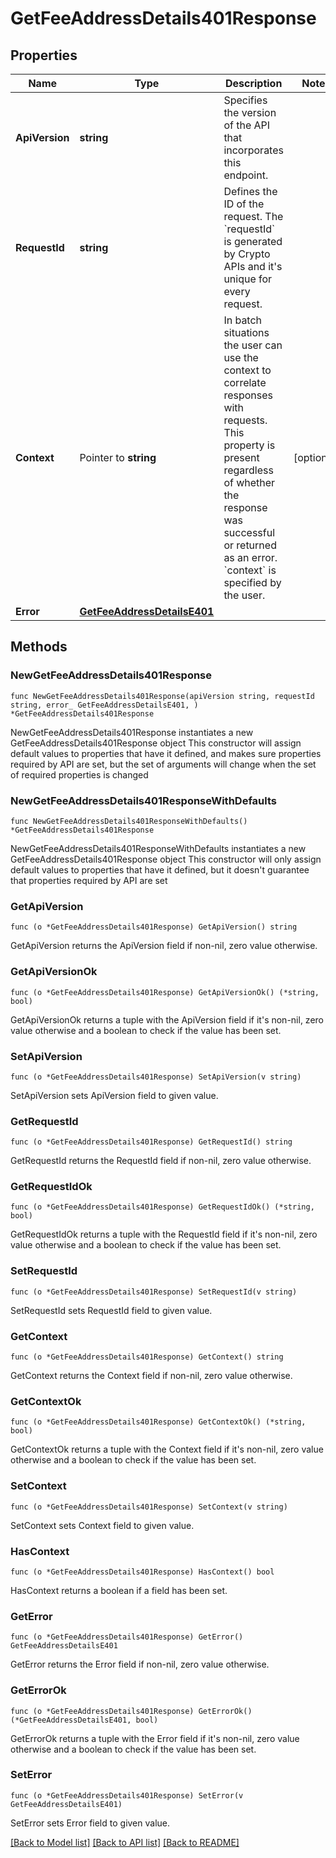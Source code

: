 # GetFeeAddressDetails401Response

## Properties

Name | Type | Description | Notes
------------ | ------------- | ------------- | -------------
**ApiVersion** | **string** | Specifies the version of the API that incorporates this endpoint. | 
**RequestId** | **string** | Defines the ID of the request. The &#x60;requestId&#x60; is generated by Crypto APIs and it&#39;s unique for every request. | 
**Context** | Pointer to **string** | In batch situations the user can use the context to correlate responses with requests. This property is present regardless of whether the response was successful or returned as an error. &#x60;context&#x60; is specified by the user. | [optional] 
**Error** | [**GetFeeAddressDetailsE401**](GetFeeAddressDetailsE401.md) |  | 

## Methods

### NewGetFeeAddressDetails401Response

`func NewGetFeeAddressDetails401Response(apiVersion string, requestId string, error_ GetFeeAddressDetailsE401, ) *GetFeeAddressDetails401Response`

NewGetFeeAddressDetails401Response instantiates a new GetFeeAddressDetails401Response object
This constructor will assign default values to properties that have it defined,
and makes sure properties required by API are set, but the set of arguments
will change when the set of required properties is changed

### NewGetFeeAddressDetails401ResponseWithDefaults

`func NewGetFeeAddressDetails401ResponseWithDefaults() *GetFeeAddressDetails401Response`

NewGetFeeAddressDetails401ResponseWithDefaults instantiates a new GetFeeAddressDetails401Response object
This constructor will only assign default values to properties that have it defined,
but it doesn't guarantee that properties required by API are set

### GetApiVersion

`func (o *GetFeeAddressDetails401Response) GetApiVersion() string`

GetApiVersion returns the ApiVersion field if non-nil, zero value otherwise.

### GetApiVersionOk

`func (o *GetFeeAddressDetails401Response) GetApiVersionOk() (*string, bool)`

GetApiVersionOk returns a tuple with the ApiVersion field if it's non-nil, zero value otherwise
and a boolean to check if the value has been set.

### SetApiVersion

`func (o *GetFeeAddressDetails401Response) SetApiVersion(v string)`

SetApiVersion sets ApiVersion field to given value.


### GetRequestId

`func (o *GetFeeAddressDetails401Response) GetRequestId() string`

GetRequestId returns the RequestId field if non-nil, zero value otherwise.

### GetRequestIdOk

`func (o *GetFeeAddressDetails401Response) GetRequestIdOk() (*string, bool)`

GetRequestIdOk returns a tuple with the RequestId field if it's non-nil, zero value otherwise
and a boolean to check if the value has been set.

### SetRequestId

`func (o *GetFeeAddressDetails401Response) SetRequestId(v string)`

SetRequestId sets RequestId field to given value.


### GetContext

`func (o *GetFeeAddressDetails401Response) GetContext() string`

GetContext returns the Context field if non-nil, zero value otherwise.

### GetContextOk

`func (o *GetFeeAddressDetails401Response) GetContextOk() (*string, bool)`

GetContextOk returns a tuple with the Context field if it's non-nil, zero value otherwise
and a boolean to check if the value has been set.

### SetContext

`func (o *GetFeeAddressDetails401Response) SetContext(v string)`

SetContext sets Context field to given value.

### HasContext

`func (o *GetFeeAddressDetails401Response) HasContext() bool`

HasContext returns a boolean if a field has been set.

### GetError

`func (o *GetFeeAddressDetails401Response) GetError() GetFeeAddressDetailsE401`

GetError returns the Error field if non-nil, zero value otherwise.

### GetErrorOk

`func (o *GetFeeAddressDetails401Response) GetErrorOk() (*GetFeeAddressDetailsE401, bool)`

GetErrorOk returns a tuple with the Error field if it's non-nil, zero value otherwise
and a boolean to check if the value has been set.

### SetError

`func (o *GetFeeAddressDetails401Response) SetError(v GetFeeAddressDetailsE401)`

SetError sets Error field to given value.



[[Back to Model list]](../README.md#documentation-for-models) [[Back to API list]](../README.md#documentation-for-api-endpoints) [[Back to README]](../README.md)


